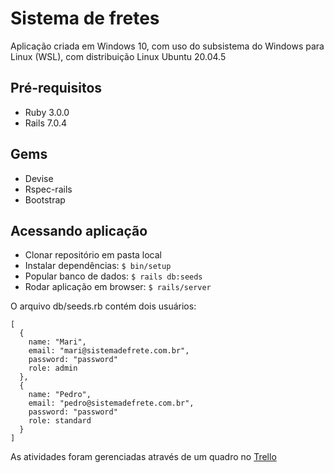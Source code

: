 # Sistema de fretes <br>

Aplicação criada em Windows 10, com uso do subsistema do Windows para Linux (WSL), com distribuição Linux Ubuntu 20.04.5

## Pré-requisitos
- Ruby 3.0.0
- Rails 7.0.4

## Gems
- Devise
- Rspec-rails
- Bootstrap

## Acessando aplicação

- Clonar repositório em pasta local
- Instalar dependências:  `$ bin/setup`
- Popular banco de dados: `$ rails db:seeds`
- Rodar aplicação em browser: `$ rails/server`

O arquivo db/seeds.rb contém dois usuários: 

```
[
  {
    name: "Mari",
    email: "mari@sistemadefrete.com.br",
    password: "password"
    role: admin
  },
  {
    name: "Pedro",
    email: "pedro@sistemadefrete.com.br",
    password: "password"
    role: standard
  }
]
``` 

As atividades foram gerenciadas através de um quadro no [Trello](https://trello.com/b/curhUqaO/sistema-de-fretes)

<br>

